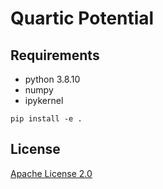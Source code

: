 # Quartic Potential

## Requirements

* python 3.8.10
* numpy
* ipykernel

```shell
pip install -e .
```

## License
[Apache License 2.0](https://github.com/MatthieuSarkis/Quartic-Potential/blob/master/LICENSE)
